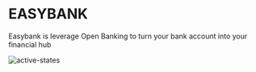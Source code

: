 # EASYBANK
Easybank is leverage Open Banking to turn your bank account into your financial hub

![active-states](https://user-images.githubusercontent.com/67401418/105624780-e826fe00-5e56-11eb-8f30-57fe0a860bea.jpg)
